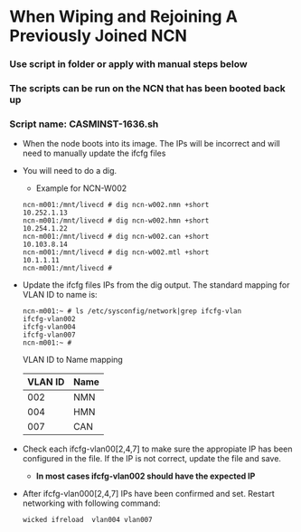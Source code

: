 # When Wiping and Rejoining A Previously Joined NCN
### **Use script in folder or apply with manual steps below**
### **The scripts can be run on the NCN that has been booted back up**
### **Script name: CASMINST-1636.sh**

- When the node boots into its image.  The IPs will be incorrect and will need to manually update the ifcfg files
- You will need to do a dig.
    - Example for NCN-W002
    ```
    ncn-m001:/mnt/livecd # dig ncn-w002.nmn +short
    10.252.1.13
    ncn-m001:/mnt/livecd # dig ncn-w002.hmn +short
    10.254.1.22
    ncn-m001:/mnt/livecd # dig ncn-w002.can +short
    10.103.8.14
    ncn-m001:/mnt/livecd # dig ncn-w002.mtl +short
    10.1.1.11
    ncn-m001:/mnt/livecd # 
    ```
- Update the ifcfg files IPs from the dig output.  The standard mapping for VLAN ID to name is:
    ```
    ncn-m001:~ # ls /etc/sysconfig/network|grep ifcfg-vlan
    ifcfg-vlan002
    ifcfg-vlan004
    ifcfg-vlan007
    ncn-m001:~ # 
    ```
    VLAN ID to Name mapping

     VLAN ID  | Name
    ----------|-----
     002      | NMN 
     004      | HMN 
     007      | CAN 
  
- Check each ifcfg-vlan00[2,4,7] to make sure the appropiate IP has been configured in the file.  If the IP is not correct, update the file and save.
    - **In most cases ifcfg-vlan002 should have the expected IP**
- After ifcfg-vlan000[2,4,7] IPs have been confirmed and set.  Restart networking with following command:
    ```
    wicked ifreload  vlan004 vlan007
    ```
